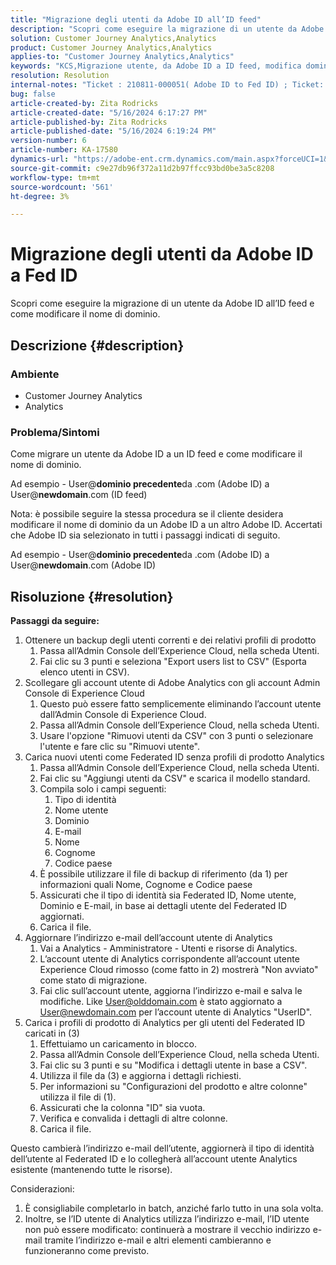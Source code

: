 ```yaml
---
title: "Migrazione degli utenti da Adobe ID all’ID feed"
description: "Scopri come eseguire la migrazione di un utente da Adobe ID all’ID feed e come modificare il nome di dominio."
solution: Customer Journey Analytics,Analytics
product: Customer Journey Analytics,Analytics
applies-to: "Customer Journey Analytics,Analytics"
keywords: "KCS,Migrazione utente, da Adobe ID a ID feed, modifica dominio"
resolution: Resolution
internal-notes: "Ticket : 210811-000051( Adobe ID to Fed ID) ; Ticket: 210916-000306 (Adobe ID to Adobe ID)"
bug: false
article-created-by: Zita Rodricks
article-created-date: "5/16/2024 6:17:27 PM"
article-published-by: Zita Rodricks
article-published-date: "5/16/2024 6:19:24 PM"
version-number: 6
article-number: KA-17580
dynamics-url: "https://adobe-ent.crm.dynamics.com/main.aspx?forceUCI=1&pagetype=entityrecord&etn=knowledgearticle&id=75fa3a89-b013-ef11-9f89-6045bd0298d4"
source-git-commit: c9e27db96f372a11d2b97ffcc93bd0be3a5c8208
workflow-type: tm+mt
source-wordcount: '561'
ht-degree: 3%

---
```


# Migrazione degli utenti da Adobe ID a Fed ID


Scopri come eseguire la migrazione di un utente da Adobe ID all’ID feed e come modificare il nome di dominio.

## Descrizione {#description}


### <b>Ambiente</b>

- Customer Journey Analytics
- Analytics




### <b>Problema/Sintomi</b>

Come migrare un utente da Adobe ID a un ID feed e come modificare il nome di dominio.

Ad esempio - User@<b>dominio precedente</b>da .com (Adobe ID) a User@<b>newdomain</b>.com (ID feed)



Nota: è possibile seguire la stessa procedura se il cliente desidera modificare il nome di dominio da un Adobe ID a un altro Adobe ID. Accertati che Adobe ID sia selezionato in tutti i passaggi indicati di seguito.

Ad esempio - User@<b>dominio precedente</b>da .com (Adobe ID) a User@<b>newdomain</b>.com (Adobe ID)


## Risoluzione {#resolution}

<b>Passaggi da seguire:</b>
1. Ottenere un backup degli utenti correnti e dei relativi profili di prodotto
   1. Passa all’Admin Console dell’Experience Cloud, nella scheda Utenti.
   2. Fai clic su 3 punti e seleziona &quot;Export users list to CSV&quot; (Esporta elenco utenti in CSV).
2. Scollegare gli account utente di Adobe Analytics con gli account Admin Console di Experience Cloud
   1. Questo può essere fatto semplicemente eliminando l’account utente dall’Admin Console di Experience Cloud.
   2. Passa all’Admin Console dell’Experience Cloud, nella scheda Utenti.
   3. Usare l&#39;opzione &quot;Rimuovi utenti da CSV&quot; con 3 punti o selezionare l&#39;utente e fare clic su &quot;Rimuovi utente&quot;.
3. Carica nuovi utenti come Federated ID senza profili di prodotto Analytics
   1. Passa all’Admin Console dell’Experience Cloud, nella scheda Utenti.
   2. Fai clic su &quot;Aggiungi utenti da CSV&quot; e scarica il modello standard.
   3. Compila solo i campi seguenti:
      1. Tipo di identità
      2. Nome utente
      3. Dominio
      4. E-mail
      5. Nome
      6. Cognome
      7. Codice paese
   4. È possibile utilizzare il file di backup di riferimento (da 1) per informazioni quali Nome, Cognome e Codice paese
   5. Assicurati che il tipo di identità sia Federated ID, Nome utente, Dominio e E-mail, in base ai dettagli utente del Federated ID aggiornati.
   6. Carica il file.
4. Aggiornare l’indirizzo e-mail dell’account utente di Analytics
   1. Vai a Analytics - Amministratore - Utenti e risorse di Analytics.
   2. L’account utente di Analytics corrispondente all’account utente Experience Cloud rimosso (come fatto in 2) mostrerà &quot;Non avviato&quot; come stato di migrazione.
   3. Fai clic sull’account utente, aggiorna l’indirizzo e-mail e salva le modifiche. Like User@olddomain.com è stato aggiornato a User@newdomain.com per l’account utente di Analytics &quot;UserID&quot;.
5. Carica i profili di prodotto di Analytics per gli utenti del Federated ID caricati in (3)
   1. Effettuiamo un caricamento in blocco.
   2. Passa all’Admin Console dell’Experience Cloud, nella scheda Utenti.
   3. Fai clic su 3 punti e su &quot;Modifica i dettagli utente in base a CSV&quot;.
   4. Utilizza il file da (3) e aggiorna i dettagli richiesti.
   5. Per informazioni su &quot;Configurazioni del prodotto e altre colonne&quot; utilizza il file di (1).
   6. Assicurati che la colonna &quot;ID&quot; sia vuota.
   7. Verifica e convalida i dettagli di altre colonne.
   8. Carica il file.




Questo cambierà l’indirizzo e-mail dell’utente, aggiornerà il tipo di identità dell’utente al Federated ID e lo collegherà all’account utente Analytics esistente (mantenendo tutte le risorse).


Considerazioni:
1. È consigliabile completarlo in batch, anziché farlo tutto in una sola volta.
2. Inoltre, se l’ID utente di Analytics utilizza l’indirizzo e-mail, l’ID utente non può essere modificato: continuerà a mostrare il vecchio indirizzo e-mail tramite l’indirizzo e-mail e altri elementi cambieranno e funzioneranno come previsto.


